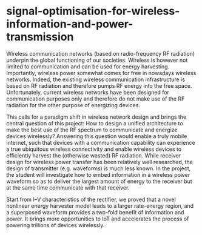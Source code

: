 # signal-optimisation-for-wireless-information-and-power-transmission

Wireless communication networks (based on radio-frequency RF radiation) underpin the global functioning of our societies. Wireless is however not limited to communication and can be used for energy harvesting. Importantly, wireless power somewhat comes for free in nowadays wireless networks. Indeed, the existing wireless communication infrastructure is based on RF radiation and therefore pumps RF energy into the free space. Unfortunately, current wireless networks have been designed for communication purposes only and therefore do not make use of the RF radiation for the other purpose of energizing devices. 

This calls for a paradigm shift in wireless network design and brings the central question of this project: How to design a unified architecture to make the best use of the RF spectrum to communicate and energize devices wirelessly? Answering this question would enable a truly mobile internet, such that devices with a communication capability can experience a true ubiquitous wireless connectivity and enable wireless devices to efficiently harvest the (otherwise wasted) RF radiation. While receiver design for wireless power transfer has been relatively well researched, the design of transmitter (e.g. waveforms) is much less known. In the project, the student will investigate how to embed information in a wireless power waveform so as to deliver the largest amount of energy to the receiver but at the same time communicate with that receiver. 

Start from I–V characteristics of the rectifier, we proved that a novel nonlinear energy harvester model leads to a larger rate-energy region, and a superposed waveform provides a two-fold benefit of information and power. It brings more opportunities to IoT and accelerates the process of powering trillions of devices wirelessly.
